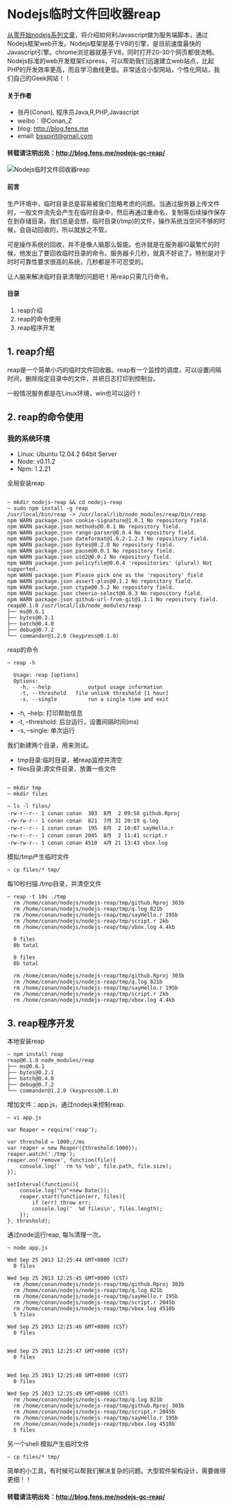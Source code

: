 Nodejs临时文件回收器reap
============

[从零开始nodejs系列文章](http://blog.fens.me/series-nodejs/)，将介绍如何利Javascript做为服务端脚本，通过Nodejs框架web开发。Nodejs框架是基于V8的引擎，是目前速度最快的Javascript引擎。chrome浏览器就基于V8，同时打开20-30个网页都很流畅。Nodejs标准的web开发框架Express，可以帮助我们迅速建立web站点，比起PHP的开发效率更高，而且学习曲线更低。非常适合小型网站，个性化网站，我们自己的Geek网站！！

#### 关于作者

+ 张丹(Conan), 程序员Java,R,PHP,Javascript
+ weibo：@Conan_Z
+ blog: http://blog.fens.me
+ email: bsspirit@gmail.com

#### 转载请注明出处：http://blog.fens.me/nodejs-gc-reap/

![Nodejs临时文件回收器reap](http://blog.fens.me/wp-content/uploads/2013/09/reap.png)

#### 前言
生产环境中，临时目录总是容易被我们忽略考虑的问题。当通过服务器上传文件时，一般文件流先会产生在临时目录中，然后再通过重命名，复制等后续操作保存在到存储目录。我们总是会想，临时目录(/tmp)的文件，操作系统当空间不够的时候，会自动回收的，所以就放之不管。

可是操作系统的回收，并不是像人脑那么智能。也许就是在服务器IO最繁忙的时候，他发出了要回收临时目录的命令。服务器卡几秒，就真不好说了。特别是对于时时可靠性要求很高的系统，几秒都是不可忍受的。

让人脑来解决临时目录清理的问题吧！用reap只需几行命令。

#### 目录

1. reap介绍
2. reap的命令使用
3. reap程序开发

## 1. reap介绍

reap是一个简单小巧的临时文件回收器。reap有一个监控的调度，可以设置间隔时间，删除指定目录中的文件，并把日志打印到控制台。

一般情况服务都是在Linux环境，win也可以运行！

## 2. reap的命令使用

### 我的系统环境

* Linux: Ubuntu 12.04.2 64bit Server
* Node: v0.11.2
* Npm: 1.2.21

全局安装reap

```{bash}

~ mkdir nodejs-reap && cd nodejs-reap
~ sudo npm install -g reap
/usr/local/bin/reap -> /usr/local/lib/node_modules/reap/bin/reap
npm WARN package.json cookie-signature@1.0.1 No repository field.
npm WARN package.json methods@0.0.1 No repository field.
npm WARN package.json range-parser@0.0.4 No repository field.
npm WARN package.json dateformat@1.0.2-1.2.3 No repository field.
npm WARN package.json bytes@0.2.0 No repository field.
npm WARN package.json pause@0.0.1 No repository field.
npm WARN package.json uid2@0.0.2 No repository field.
npm WARN package.json policyfile@0.0.4 'repositories' (plural) Not supported.
npm WARN package.json Please pick one as the 'repository' field
npm WARN package.json assert-plus@0.1.2 No repository field.
npm WARN package.json ctype@0.5.2 No repository field.
npm WARN package.json cheerio-select@0.0.3 No repository field.
npm WARN package.json github-url-from-git@1.1.1 No repository field.
reap@0.1.0 /usr/local/lib/node_modules/reap
├── ms@0.6.1
├── bytes@0.2.1
├── batch@0.4.0
├── debug@0.7.2
└── commander@1.2.0 (keypress@0.1.0)
```

reap的命令

```{bash}
~ reap -h
  
  Usage: reap [options] 
  Options:
    -h, --help            output usage information
    -t, --threshold   file unlink threshold [1 hour]
    -s, --single          run a single time and exit
```

* -h, –help: 打印帮助信息
* -t, –threshold: 后台运行，设置间隔时间(ms)
* -s, –single: 单次运行

我们新建两个目录，用来测试。

* tmp目录:临时目录，被reap监控并清空
* files目录:源文件目录，放置一些文件

```{bash}

~ mkdir tmp
~ mkdir files

~ ls -l files/
-rw-r--r-- 1 conan conan  303  8月  2 09:50 github.Rproj
-rw-rw-r-- 1 conan conan  821  7月 31 20:19 q.log
-rw-r--r-- 1 conan conan  195  8月  2 10:07 sayHello.r
-rw-r--r-- 1 conan conan 2045  8月  2 11:41 script.r
-rw-rw-r-- 1 conan conan 4510  4月 21 13:43 vbox.log
```

模拟/tmp产生临时文件

```{bash}
~ cp files/* tmp/
```

每10秒扫描./tmp目录，并清空文件

```{bash}
~ reap -t 10s ./tmp
  rm /home/conan/nodejs/nodejs-reap/tmp/github.Rproj 303b
  rm /home/conan/nodejs/nodejs-reap/tmp/q.log 821b
  rm /home/conan/nodejs/nodejs-reap/tmp/sayHello.r 195b
  rm /home/conan/nodejs/nodejs-reap/tmp/script.r 2kb
  rm /home/conan/nodejs/nodejs-reap/tmp/vbox.log 4.4kb

  0 files
  0b total

  0 files
  0b total

  rm /home/conan/nodejs/nodejs-reap/tmp/github.Rproj 303b
  rm /home/conan/nodejs/nodejs-reap/tmp/q.log 821b
  rm /home/conan/nodejs/nodejs-reap/tmp/sayHello.r 195b
  rm /home/conan/nodejs/nodejs-reap/tmp/script.r 2kb
  rm /home/conan/nodejs/nodejs-reap/tmp/vbox.log 4.4kb  
```

## 3. reap程序开发

本地安装reap

```{bash}
~ npm install reap
reap@0.1.0 node_modules/reap
├── ms@0.6.1
├── bytes@0.2.1
├── batch@0.4.0
├── debug@0.7.2
└── commander@1.2.0 (keypress@0.1.0)
```

增加文件：app.js，通过nodejs来控制reap.

```{bash}
~ vi app.js

var Reaper = require('reap');

var threshold = 1000;//ms
var reaper = new Reaper({threshold:1000});
reaper.watch('./tmp');
reaper.on('remove', function(file){
    console.log('  rm %s %sb', file.path, file.size);
});

setInterval(function(){
    console.log("\n"+new Date());
    reaper.start(function(err, files){
        if (err) throw err;
        console.log('  %d files\n', files.length);
    });
}, threshold);

```

通过node运行reap, 每1s清理一次。

```{bash}
~ node app.js

Wed Sep 25 2013 12:25:44 GMT+0800 (CST)
  0 files

Wed Sep 25 2013 12:25:45 GMT+0800 (CST)
  rm /home/conan/nodejs/nodejs-reap/tmp/github.Rproj 303b
  rm /home/conan/nodejs/nodejs-reap/tmp/q.log 821b
  rm /home/conan/nodejs/nodejs-reap/tmp/sayHello.r 195b
  rm /home/conan/nodejs/nodejs-reap/tmp/script.r 2045b
  rm /home/conan/nodejs/nodejs-reap/tmp/vbox.log 4510b
  5 files

Wed Sep 25 2013 12:25:46 GMT+0800 (CST)
  0 files


Wed Sep 25 2013 12:25:47 GMT+0800 (CST)
  0 files


Wed Sep 25 2013 12:25:48 GMT+0800 (CST)
  0 files

Wed Sep 25 2013 12:25:49 GMT+0800 (CST)
  rm /home/conan/nodejs/nodejs-reap/tmp/q.log 821b
  rm /home/conan/nodejs/nodejs-reap/tmp/github.Rproj 303b
  rm /home/conan/nodejs/nodejs-reap/tmp/script.r 2045b
  rm /home/conan/nodejs/nodejs-reap/tmp/sayHello.r 195b
  rm /home/conan/nodejs/nodejs-reap/tmp/vbox.log 4510b
  5 files
```


另一个shell 模拟产生临时文件

```{bash}
~ cp files/* tmp/
```

简单的小工具，有时候可以帮我们解决复杂的问题。大型软件架构设计，需要做得更细！！

#### 转载请注明出处：http://blog.fens.me/nodejs-gc-reap/

